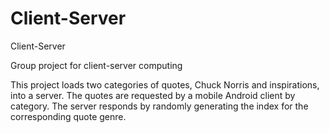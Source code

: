 # Client-Server
Client-Server

Group project for client-server computing

This project loads two categories of quotes, Chuck Norris and inspirations, into a server. The quotes are requested by a mobile Android client by category. The server responds by randomly generating the index for the corresponding quote genre.
